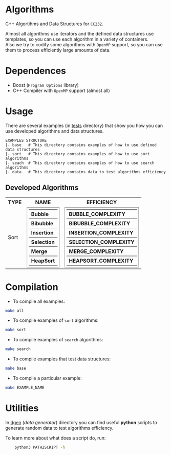 # Algorithms
C++ Algortihms and Data Structures for `CC232`.

Almost all algorithms use iterators and the defined data structures use templates, so you can use each algorithm in a variety of containers.  
Also we try to codify some algorithms with `OpenMP` support, so you can use them to process efficiently large amounts of data.

# Dependences
* Boost (`Program Options` library)
* C++ Compiler with `OpenMP` support (almost all)

# Usage
There are several examples (in [tests](https://github.com/glozanoa/algorithms/tree/master/tests) directory) that show you how you can use developed algorithms and  data structures.

```
EXAMPLES STRUCTURE
|- base   # This directory contains examples of how to use defined data structures
|- sort   # This directory contains examples of how to use sort algorithms
|- seach  # This directory contains examples of how to use search algorithms
|- data   # This directory contains data to test algorithms efficiency
```
## Developed Algorithms


<table>
    <tr>
        <th> TYPE </th>
        <th> NAME </th>
        <th> EFFICIENCY </th>
    </tr>
    <tr>
        <td> Sort </td>
        <td>
            <table style="margin: 0px; padding: 5px; border: 1px solid #808080; text-align: left;">
                <tr>
                    <th> Bubble </th>
                    <!-- <th> BUBBLE_COMPLEXITY </th> -->
                </tr>
                <tr>
                    <th> Bibubble </th>
                    <!-- <th> BIBUBBLE_COMPLEXITY </th> -->
                </tr>
                <tr>
                    <th> Insertion </th>
                    <!-- <th> INSERTION_COMPLEXITY </th> -->
                </tr>
                <tr>
                    <th> Selection </th>
                    <!-- <th> SELECTION_COMPLEXITY </th> -->
                </tr>
                <tr>
                    <th> Merge </th>
                    <!-- <th> MERGE_COMPLEXITY </th> -->
                </tr>
                <tr>
                    <th> HeapSort </th>
                    <!-- <th> HEAPSORT_COMPLEXITY </th> -->
                </tr>
            </table>
        </td>
        <td>
            <table style="margin: 0px; padding: 5px; border: 1px solid #808080; text-align: left;">
                <tr>
                    <th> BUBBLE_COMPLEXITY </th>
                </tr>
                <tr>
                    <th> BIBUBBLE_COMPLEXITY </th>
                </tr>
                <tr>
                    <th> INSERTION_COMPLEXITY </th>
                </tr>
                <tr>
                    <th> SELECTION_COMPLEXITY </th>
                </tr>
                <tr>
                    <th> MERGE_COMPLEXITY </th>
                </tr>
                <tr>
                    <th> HEAPSORT_COMPLEXITY </th>
                </tr>
            </table>
        </td>
    </tr>
</table>

<!-- | Algorithm | Efficiency | -->
<!-- |-----------|------------| -->
<!-- | bubble    |            | -->
<!-- | bibubble  |            | -->
<!-- | insertion |            | -->
<!-- | selection |            | -->
<!-- | merge     |            | -->
<!-- | heap sort | O(n log n) | -->


# Compilation
* To compile all examples:
```bash
make all
```

* To compile examples of `sort` algorithms:
```bash
make sort
```

* To compile examples of `search` algorithms:
```bash
make search
```
* To compile examples that test data structures:
```bash
make base
```

* To compile a particular example:

```bash
make EXAMPLE_NAME
```

# Utilities
In [dgen](https://github.com/glozanoa/algorithms/tree/master/dgen) (*data generator*) directory you can find useful **python** scripts to generate random data to test algorithms efficiency.

To learn more about what does a script do, run:

```bash
    python3 PATH2SCRIPT -h
```

